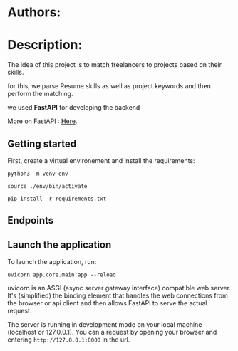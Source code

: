 # Authors:

# Description:

The idea of this project is to match freelancers to projects based on their skills.

for this, we parse Resume skills as well as project keywords and then perform the matching.

we used **FastAPI** for developing the backend

More on FastAPI : [Here](https://fastapi.tiangolo.com/).

## Getting started

First, create a virtual environement and install the requirements:

```
python3 -m venv env
```

```
source ./env/bin/activate
```

```
pip install -r requirements.txt
```
## Endpoints

## Launch the application

To launch the application, run:

```
uvicorn app.core.main:app --reload
```

uvicorn is an ASGI (async server gateway interface) compatible web server. It's (simplified) the binding element that handles the web connections from the browser or api client and then allows FastAPI to serve the actual request.

The server is running in development mode on your local machine (localhost or 127.0.0.1). You can a request by opening your browser and entering `http://127.0.0.1:8000` in the url.

